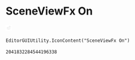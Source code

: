 # SceneViewFx On
![](/img/SceneViewFx%20On.png)

``` CSharp
EditorGUIUtility.IconContent("SceneViewFx On")
```
```
2041832284544196338
```
